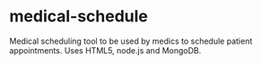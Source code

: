 # medical-schedule
Medical scheduling tool to be used by medics to schedule patient appointments. Uses HTML5, node.js and MongoDB.
